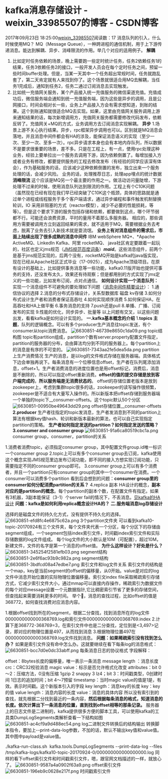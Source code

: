 # kafka消息存储设计 - weixin_33985507的博客 - CSDN博客
2017年09月23日 18:25:00[weixin_33985507](https://me.csdn.net/weixin_33985507)阅读数：17
消息队列的引入，什么时候使用MQ？
MQ（Message Queue），一种跨进程的通信机制，用于上下游传递消息。能达到解耦、异步、消峰限流的作用。举几个对应的适用例子。
**解耦**
1. 比如定时任务依赖的场景，晚上需要跑一些定时统计任务，任务2依赖任务1的结果，任务3依赖任务2的接口，一般开发人员会在每个定时任务之间，预留一些时间buffer处理。但是，当某一天其中一个任务超出常规时间，任务就跑乱套了，第二天肯定就有人来找到你了。这个场景就很适合用MQ去解耦，当任务1完成后，通知到任务2，任务二通过订阅消息去实现触发。
2. 比如统一充值网关服务，某个产品接入统一充值服务的微信渠道充值。充值成功后，微信服务端会通知到统一充值服务端，因为这些是异步的调用，且是公网接口，时间会相对长一些，业务上产品接入方会有需求想知道，到账的结果。这个到账通知就很适合MQ去实现。如果，这里由充值网关服务调用上游来通知结果的话，每次新增调用方，充值网关服务都需要修改代码发布，依赖反转了。充值网关+MQ的方式，业务调用方去订阅消息实现解耦。
**异步**
1.场景上游不关心执行结果。异步，rpc框架异步调用也可以。区别就是MQ消息会落地，并且消息中间件都会有HA的涉及，能保证消息语义的实现（至少一次、至少一次、至多一次）。rpc异步请求本身也会有本地内存队列，所以数据不是要求很重要的场景，差不多。只是在工程上，有一点，使用rpc处理这种业务，经验上要单拉出一个服务去调用下游，因为依赖倒置了。每增加接入方或者业务有修改，都要提供服务的工程去修改发布（有经验的同学应该深有体会），作为基础服务的话，应该减少这种依赖倒置的发布，独立出来一个服务处理的话，会减少风险。
业务的话，处理推荐日志，处理app埋点的统计数据
**消峰限流**
这个应该是MQ另一个最主要的作用之一。做活动访问量陡增，下游处理不过来的时候，使用消息队列达到限流的作用。工程上有个C10K问题（虽然现在已经有现在我们早已经突破了C10K这个瓶颈，具体的思路就是通过单个进程或线程服务于多个客户端请求，通过异步编程和事件触发机制替换轮训，IO 采用非阻塞的方式（reactor模型），减少不必要的性能损耗，等等）。但是这个要求下游的服务包括存储和依赖，都要做到这点，哪个环节弱都不行。可能还会浪费资源，平时的量用不着那么多服务器。
相应的，那些调用方需要被调用方立刻返回结果的需求，就不适用于MQ，需要根据业务去考虑，脱离了业务去引入新技术就是耍流氓。
**业务上有对消息组件的需求后，市面上陆续出现了很多成熟的消息中间件**
IBM webSphere MQ*、*Apache ActiveMQ、LinkedIn Kafka、阿里 rocketMQ、
java社区肯定要跟着一起玩的，社区也定义jms规范（[JMS规范百度词条](https://link.jianshu.com?t=https://baike.baidu.com/item/JMS/2836691?fr=aladdin)）***maid***。这些消息组件，前两个是基于jms规范实现的，后两个没有，rocketMQ开始是kafka的java版实现，现在已经从Apache社区正式毕业（17-0925），成为Apache顶级项目。在原有设计的基础上，比如提供事务消息等一些功能，kafka0.11版开始也提供可事务的支持，还没发布太久，效果还有待观察；但是都用别的方式实现了jms定义的一些功能，比如发布订阅，点对点通信。
**如何设计实现一个消息队列：**
实现一个消息组件不可避免的要处理如下问题（[消息中间件精要设计](https://link.jianshu.com?t=https://tech.meituan.com/mq-design.html)）：
1.通信协议的选择
2.消息的分布式存储设计，关系型数据库 磁盘 kv存储
3.如何分布式设计生产者和消费者保证高吞吐
4.如何实现顺序消费
5.如何保证HA，在高吞吐和HA上做平衡
6.事务消息的支持
7.push还是pull
8.单播、广播、订阅发布的实现
9.性能的优化，同步异步、批量等
以上问题有交叉，以这些问题出发，看看kafka是如何设计实现的。
**一.kafka基本概念的介绍**
1.**topics 主题**，队列的逻辑概念。可以有多个producer生产消息往topic发送，有个consumer从topic消费消息。
![6630851-46739e8650c1da09.png](https://upload-images.jianshu.io/upload_images/6630851-46739e8650c1da09.png)
topic结构图
topic有partition组成，partition个数有server.property配置文件指定，partition的服务器的分布，会由算法均分到不同的服务器上。每个partition上的消息是有序的不可变的。
![6630851-7343aa2fe5dea5da.png](https://upload-images.jianshu.io/upload_images/6630851-7343aa2fe5dea5da.png)
partition上生产消费情况
生产的消息，是以log的文件格式存储在服务器端。具体格式下边会单独再说下。每条消息有一个位移信息offset，生产者在队列尾添加消息，offset+1。生产者消费消息的进度位置也是用offset标记，消费后，消息是不删除的，所以可以指定offset重新消费。**offset的值的提交存储是放到客户端完成的**，**所以服务端是无消费状态的**。
offset的存储位置老版本是放到zookeeper上，考虑到集群topic很多的话，zookeeper的读写操作很频繁，zookeeper是不适合有大量写入操作的。所以新版本把offset存储到服务器端一个单独的topic下__consumer-offsets。这个topic默认50个分区
![6630851-00950be49643dd29.png](https://upload-images.jianshu.io/upload_images/6630851-00950be49643dd29.png)
offset存储位置__consumer-offsets
**2.producer**
生产者往指定的topic发消息，生产者发消息到不同的partition上算法有根据key值hash、轮训和新版本最新的算法，也可以自己实现指定partition的策略。
**生产者如何指定发送的partition？如何指定发送的策略？**
**3.consumer and consumer group**
![6630851-91a6ca80519cbc1a.png](https://upload-images.jianshu.io/upload_images/6630851-91a6ca80519cbc1a.png)
consumer group，consumer，partition的关系
> 
1.消费者消费topic，必须指定consumer group，其中配置文件group.id唯一标识一个consumer group
2.topic上可以有多个consumer group去订阅，kafka使用这个概念实现JMS规范里边发布订阅功能，即不同的接入方想实现订阅功能，只需要指定不同的consumer group即可。
3.consumer group上可以有多个消费者，并且一个partition只有consumer group的其中一个consumer在消费。一个consumer可以消费多个partition
看到后会想到的问题：**consumer group里的consumer如何分配消费partition的关系？**
4.replica 副本
HA设计的概念，**副本对应的是partition的概念**。每个partition的副本个数，在配置文件有指定。如果有3机器，3副本能保证（3-1）个server fail的情况下，不丢消息。[见kafka的HA设计](https://www.jianshu.com/p/8ba38874fcb4)
**问题：kafka是如何利用replica概念设计HA的？**
**二.服务端消息log存储设计**
> 
选择的是磁盘文件的持久化方式，没有提供不持久化的选择。
![6630851-efd8fc4e6875c62a.png](https://upload-images.jianshu.io/upload_images/6630851-efd8fc4e6875c62a.png)
3个partition文件夹
可以看到kafka10-topic-20170924有三个文件夹，每个文件夹代表一个分区，每个分区下的存储由segment组成，一个segment包括index索引文件，时间戳index索引文件和实际存储数据的log文件组成。
每个log文件的大小默认是10M（可配置），超过10M，新建文件，文件的名字是第一个消息的offset值。
**为什么这样设计？好处是什么？**
![6630851-345254f2581efb03.png](https://upload-images.jianshu.io/upload_images/6630851-345254f2581efb03.png)
segment结构
![6630851-2e6f6ac93b9c982a.png](https://upload-images.jianshu.io/upload_images/6630851-2e6f6ac93b9c982a.png)
segment结构
![6630851-3bdfcd08a47edbe7.png](https://upload-images.jianshu.io/upload_images/6630851-3bdfcd08a47edbe7.png)
索引文件和log文件关系
索引文件的结构是一个map，key是当前segment的offset的偏移量，从0开始。value是对应的log文件中消息开始位置的实际物理位置偏移量。索引文index file采取稀疏索引存储方式，它减少索引文件大小，通过mmap可以直接内存操作，稀疏索引为数据文件的每个对应message设置一个元数据指针,它比稠密索引节省了更多的存储空间，但查找起来需要消耗更多的时间。
举个🌰，消息的查找过程，比如offset的值是368772，如何查找消费对应消息内容。
> 
1.根据offset找到所在的segment，根据二分查找，找到消息所在的log文件0000000000000368769.log和索引文件0000000000000368769.index
2.计算下差368772-368769=3，在索引文件中也是二分查找，定位到是<3,497>记录，即对应的物理位置是497，从而找到消息
3.根据物理位置497在0000000000000368769.log文件找到消息。
**问题：如果稀疏索引没有找到怎么办？**
如果是索引文件没有命中怎么办。这就要继续在看下每条log的消息格式：
![6630851-bcc7d0e0dc33abff.png](https://upload-images.jianshu.io/upload_images/6630851-bcc7d0e0dc33abff.png)
每条消息日志的协议格式
字段解释：
> 
offset：8bytes长度的偏移量，唯一表示一条消息
message length ：消息长度
crc：CRC32校验消息
magic value：标示是否允许格式化改变
attributes：bit 0～2：压缩方法，0没有压缩 1gzip 2 snappy 3 lz4；bit 3：时间戳类型，0创建时间 1日志的追加时间；bit 4～7预留
timestamp：当时magic value的值是1是，有效。表示时间戳。这个新版本引入的字段
key length：消息key的长度
key：key的值
value length：消息内容的长度
value：消息的具体内容
所以没有索引到的查找，就先根据二分找到最近的一条内容，**然后根据每条消息的格式，知道消息的长度。依次计算出下一条消息的位置，直到找到offset相等的那条记录。**
服务器上的日志文件是二进制的，kafka提供很多方便的脚本工具，可以使用kafka的工具类DumpLogSegments类解析查看一下结构如图
![6630851-ac4cf9a9d488ec54.png](https://upload-images.jianshu.io/upload_images/6630851-ac4cf9a9d488ec54.png)
log二进制文件转换后的结构输出
转换脚本指令，要加上--print-data-log参数，不加的话，默认不输出key值和value值。其中图中payload是value值。
> 
./kafka-run-class.sh  kafka.tools.DumpLogSegments --print-data-log --files /tmp/kafka-logs/kafka10-topic-20170924-0/000000000000000000.log
同样的看下offset索引文件和时间戳索引文件，嗯，跟官网文档描述的一样，就放心了。
![6630851-9587a4a0902f63a9.png](https://upload-images.jianshu.io/upload_images/6630851-9587a4a0902f63a9.png)
offset索引文件
![6630851-196eb9c0628e217f.png](https://upload-images.jianshu.io/upload_images/6630851-196eb9c0628e217f.png)
时间戳索引文件
